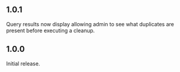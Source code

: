 ## 1.0.1

Query results now display allowing admin to see what duplicates are present before executing a cleanup.

## 1.0.0

Initial release.